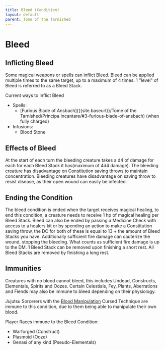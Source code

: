 ```yaml
---
title: Bleed (Condition)
layout: default
parent: Tome of the Tarnished
---
```

# Bleed 
## Inflicting Bleed
Some magical weapons or spells can inflict Bleed. Bleed can be applied multiple times to the same target, up to a maximum of 4 times. 1 "level" of Bleed is referred to as a Bleed Stack.

Current ways to inflict Bleed
- Spells:
	- [Furious Blade of Ansbach]({{site.baseurl}}/Tome of the Tarnished/Principa Incantare/#3-furious-blade-of-ansbach) (when fully charged)
- Infusions:
	- Blood Stone

## Effects of Bleed
At the start of each turn the bleeding creature takes a d4 of damage for each for each Bleed Stack it has(maximum of 4d4 damage). The bleeding creature has disadvantage on Constitution saving throws to maintain concentration. Bleeding creatures have disadvantage on saving throw to resist disease, as their open wound can easily be infected.

## Ending the Condition
The bleed condition is ended when the target receives magical healing, to end this condition, a creature needs to receive 1 hp of magical healing per Bleed Stack. Bleed can also be ended by passing a Medicine Check with access to a healers kit or by spending an action to make a Constitution saving throw, the DC for both of these is equal to 13 + the amount of Bleed Stacks you have. Additionally sufficient fire damage can cauterize the wound, stopping the bleeding. What counts as sufficient fire damage is up to the DM. 1 Bleed Stack can be removed upon finishing a short rest. All Bleed Stacks are removed by finishing a long rest.

## Immunities
Creatures with no blood cannot bleed, this includes Undead, Constructs, Elementals, Spirits and Oozes. Certain Celestials, Fey, Plants, Aberrations and Fiends may also be immune to bleed depending on their physiology.

Jujutsu Sorcerers with the [Blood Manipulation]({{site.baseurl}}/Gojo's%20Guide%20to%20Cursing/subclasses/Cursed%20Techniques/Blood%20Manipulation) Cursed Technique are immune to this condition, due to them being able to manipulate their own blood.

Player Races immune to the Bleed Condition:
- Warforged (Construct)
- Plasmoid (Ooze)
- Genasi of any kind (Pseudo-Elementals)
